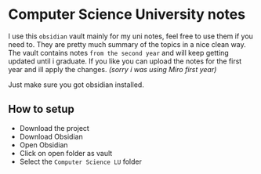 # Computer Science University notes

I use this `obsidian`  vault mainly for my uni notes, feel free to use them if you need to. 
They are pretty much summary of the topics in a nice clean way.
The vault contains notes `from the second year` and will keep getting updated until i graduate.
If you like you can upload the notes for the first year and ill apply the changes. _(sorry i was using Miro first year)_

Just make sure you got obsidian installed.

## How to setup
- Download the project
- Download Obsidian
- Open Obsidian
- Click on open folder as vault
- Select the `Computer Science LU` folder